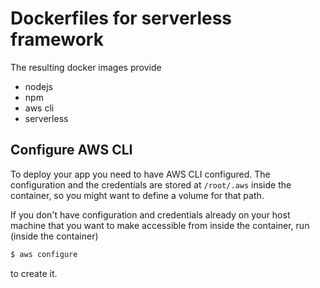 # Dockerfiles for serverless framework

The resulting docker images provide

- nodejs
- npm
- aws cli
- serverless

## Configure AWS CLI

To deploy your app you need to have AWS CLI configured. The configuration and the credentials are stored at `/root/.aws` inside the container, so you might want to define a volume for that path.

If you don't have configuration and credentials already on your host machine that you want to make accessible from inside the container, run (inside the container)
```sh
$ aws configure
```
to create it.
